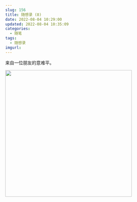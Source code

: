 ```yaml
---
slug: 156
title: 随想录 (8)
date: 2022-08-04 10:29:00
updated: 2022-08-04 10:35:09
categories: 
  - 随笔
tags: 
  - 随想录
imgurl: 
---
```



来自一位朋友的意难平。

<img src="https://cdn.staticaly.com/gh/zburu/pic-cdn@main/2022/08/04/62eb2eb5d2d21.jpg" style="width:400px;">